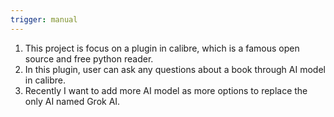 ```yaml
---
trigger: manual
---
```


1. This project is focus on a plugin in calibre, which is a famous open source and free python reader.
2. In this plugin, user can ask any questions about a book through AI model in calibre.
3. Recently I want to add more AI model as more options to replace the only AI named Grok AI.